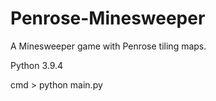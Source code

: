 # Penrose-Minesweeper

A Minesweeper game with Penrose tiling maps.

Python 3.9.4

cmd > python main.py
